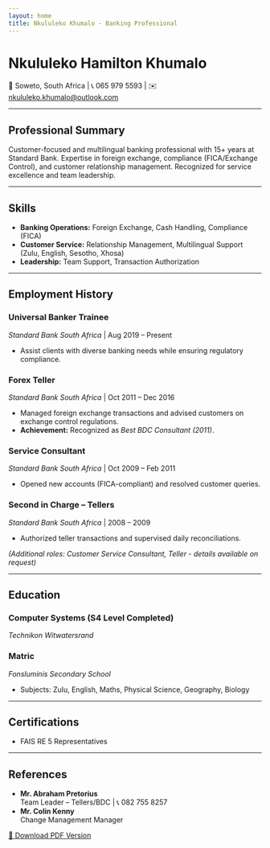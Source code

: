 ```yaml
---
layout: home
title: Nkululeko Khumalo - Banking Professional
---
```


# **Nkululeko Hamilton Khumalo**  
📍 Soweto, South Africa | 📞 065 979 5593 | ✉️ [nkululeko.khumalo@outlook.com](mailto:nkululeko.khumalo@outlook.com)  

---

## **Professional Summary**  
Customer-focused and multilingual banking professional with 15+ years at Standard Bank. Expertise in foreign exchange, compliance (FICA/Exchange Control), and customer relationship management. Recognized for service excellence and team leadership.

---

## **Skills**  
- **Banking Operations:** Foreign Exchange, Cash Handling, Compliance (FICA)  
- **Customer Service:** Relationship Management, Multilingual Support (Zulu, English, Sesotho, Xhosa)  
- **Leadership:** Team Support, Transaction Authorization  

---

## **Employment History**  
### **Universal Banker Trainee**  
*Standard Bank South Africa* | Aug 2019 – Present  
- Assist clients with diverse banking needs while ensuring regulatory compliance.  

### **Forex Teller**  
*Standard Bank South Africa* | Oct 2011 – Dec 2016  
- Managed foreign exchange transactions and advised customers on exchange control regulations.  
- **Achievement:** Recognized as *Best BDC Consultant (2011)*.  

### **Service Consultant**  
*Standard Bank South Africa* | Oct 2009 – Feb 2011  
- Opened new accounts (FICA-compliant) and resolved customer queries.  

### **Second in Charge – Tellers**  
*Standard Bank South Africa* | 2008 – 2009  
- Authorized teller transactions and supervised daily reconciliations.  

*(Additional roles: Customer Service Consultant, Teller - details available on request)*  

---

## **Education**  
### **Computer Systems (S4 Level Completed)**  
*Technikon Witwatersrand*  

### **Matric**  
*Fonsluminis Secondary School*  
- Subjects: Zulu, English, Maths, Physical Science, Geography, Biology  

---

## **Certifications**  
- FAIS RE 5 Representatives  

---

## **References**  
- **Mr. Abraham Pretorius**  
  Team Leader – Tellers/BDC | 📞 082 755 8257  
- **Mr. Colin Kenny**  
  Change Management Manager  

[📄 Download PDF Version](/cv.pdf)  
